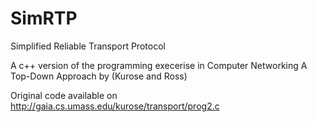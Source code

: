 # SimRTP
Simplified Reliable Transport Protocol

A c++ version of the programming execerise in Computer Networking A Top-Down Approach by (Kurose and Ross)

Original code available on http://gaia.cs.umass.edu/kurose/transport/prog2.c
